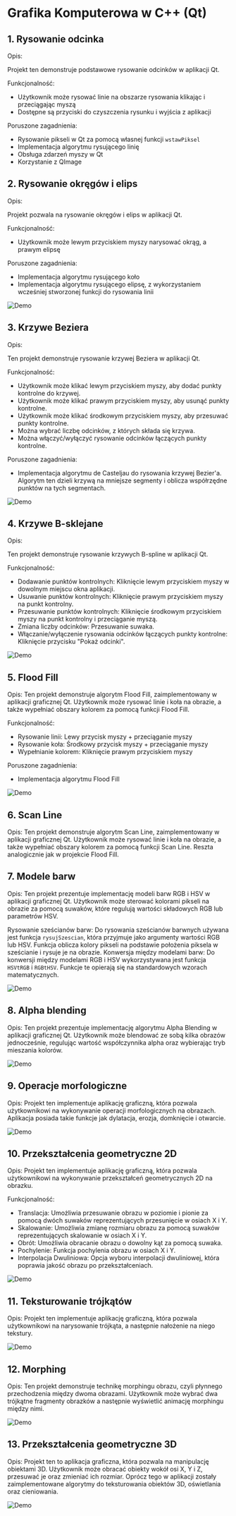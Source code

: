 
# Grafika Komputerowa w C++ (Qt)



## 1. Rysowanie odcinka

Opis:

Projekt ten demonstruje podstawowe rysowanie odcinków w aplikacji Qt.

Funkcjonalność:
* Użytkownik może rysować linie na obszarze rysowania klikając i przeciągając myszą
* Dostępne są przyciski do czyszczenia rysunku i wyjścia z aplikacji

Poruszone zagadnienia:
* Rysowanie pikseli w Qt za pomocą własnej funkcji `wstawPiksel`
* Implementacja algorytmu rysującego linię
* Obsługa zdarzeń myszy w Qt
* Korzystanie z QImage

## 2. Rysowanie okręgów i elips

Opis:

Projekt pozwala na rysowanie okręgów i elips w aplikacji Qt.

Funkcjonalność:
* Użytkownik może lewym przyciskiem myszy narysować okrąg, a prawym elipsę

Poruszone zagadnienia:
* Implementacja algorytmu rysującego koło
* Implementacja algorytmu rysującego elipsę, z wykorzystaniem wcześniej stworzonej funkcji do rysowania linii

![Demo](https://github.com/yaspktor/Grafika-Komputerowa/blob/main/2.%20Koło%20Elipsa/demo.gif)


## 3. Krzywe Beziera

Opis:

Ten projekt demonstruje rysowanie krzywej Beziera w aplikacji Qt. 

Funkcjonalność:
* Użytkownik może klikać lewym przyciskiem myszy, aby dodać punkty kontrolne do krzywej.
* Użytkownik może klikać prawym przyciskiem myszy, aby usunąć punkty kontrolne.
* Użytkownik może klikać środkowym przyciskiem myszy, aby przesuwać punkty kontrolne.
* Można wybrać liczbę odcinków, z których składa się krzywa.
* Można włączyć/wyłączyć rysowanie odcinków łączących punkty kontrolne.

Poruszone zagadnienia:
* Implementacja  algorytmu de Casteljau do rysowania krzywej Bezier'a. Algorytm ten dzieli krzywą na mniejsze segmenty i oblicza współrzędne punktów na tych segmentach.

![Demo](https://github.com/yaspktor/Grafika-Komputerowa/blob/main/3.%20Krzywe%20Beziera/demo.gif)

## 4. Krzywe B-sklejane

Opis:

Ten projekt demonstruje rysowanie krzywych B-spline w aplikacji Qt.

Funkcjonalność:
* Dodawanie punktów kontrolnych: Kliknięcie lewym przyciskiem myszy w dowolnym miejscu okna aplikacji.
* Usuwanie punktów kontrolnych: Kliknięcie prawym przyciskiem myszy na punkt kontrolny.
* Przesuwanie punktów kontrolnych: Kliknięcie środkowym przyciskiem myszy na punkt kontrolny i przeciąganie myszą.
* Zmiana liczby odcinków: Przesuwanie suwaka.
* Włączanie/wyłączenie rysowania odcinków łączących punkty kontrolne: Kliknięcie przycisku "Pokaż odcinki".



![Demo](https://github.com/yaspktor/Grafika-Komputerowa/blob/main/4.%20B-Sklejane/demo.gif)

## 5. Flood Fill

Opis:
Ten projekt demonstruje algorytm Flood Fill, zaimplementowany w aplikacji graficznej Qt. Użytkownik może rysować linie i koła na obrazie, a także wypełniać obszary kolorem za pomocą funkcji Flood Fill.

Funkcjonalność:
* Rysowanie linii: Lewy przycisk myszy + przeciąganie myszy
* Rysowanie koła: Środkowy przycisk myszy + przeciąganie myszy
* Wypełnianie kolorem: Kliknięcie prawym przyciskiem myszy

Poruszone zagadnienia:
* Implementacja algorytmu Flood Fill

![Demo](https://github.com/yaspktor/Grafika-Komputerowa/blob/main/5.%20Flood%20fill/demo.gif)

## 6. Scan Line

Opis:
Ten projekt demonstruje algorytm Scan Line, zaimplementowany w aplikacji graficznej Qt. Użytkownik może rysować linie i koła na obrazie, a także wypełniać obszary kolorem za pomocą funkcji Scan Line.
Reszta analogicznie jak w projekcie Flood Fill.

## 7. Modele barw

Opis:
Ten projekt prezentuje implementację modeli barw RGB i HSV w aplikacji graficznej Qt. Użytkownik może sterować kolorami pikseli na 
obrazie za pomocą suwaków, które regulują wartości składowych RGB lub parametrów HSV.

Rysowanie sześcianów barw: Do rysowania sześcianów barwnych używana jest funkcja `rysujSzescian`, która przyjmuje jako argumenty wartości RGB lub HSV. Funkcja oblicza kolory pikseli na podstawie położenia piksela w sześcianie i rysuje je na obrazie.
Konwersja między modelami barw: Do konwersji między modelami RGB i HSV wykorzystywana jest funkcja `HSVtRGB` i `RGBtHSV`. Funkcje te opierają się na standardowych wzorach matematycznych.

![Demo](https://github.com/yaspktor/Grafika-Komputerowa/blob/main/7.%20Modele%20barw/demo.gif)


## 8. Alpha blending

Opis:
Ten projekt prezentuje implementację algorytmu Alpha Blending w aplikacji graficznej Qt. Użytkownik może blendować ze sobą kilka obrazów jednocześnie, regulując wartość współczynnika alpha oraz wybierając tryb mieszania kolorów.

![Demo](https://github.com/yaspktor/Grafika-Komputerowa/blob/main/8.%20Alpha%20blending/demo.gif)


## 9. Operacje morfologiczne

Opis:
Projekt ten implementuje aplikację graficzną, która pozwala użytkownikowi na wykonywanie operacji morfologicznych na obrazach. Aplikacja posiada takie funkcje jak dylatacja, erozja, domknięcie i otwarcie.

![Demo](https://github.com/yaspktor/Grafika-Komputerowa/blob/main/9.%20Operacje%20morfologiczne/demo.gif)

## 10. Przekształcenia geometryczne 2D

Opis:
Projekt ten implementuje aplikację graficzną, która pozwala użytkownikowi na wykonywanie przekształceń geometrycznych 2D na obrazku.

Funkcjonalność:
* Translacja: Umożliwia przesuwanie obrazu w poziomie i pionie za pomocą dwóch suwaków reprezentujących przesunięcie w osiach X i Y.
* Skalowanie: Umożliwia zmianę rozmiaru obrazu za pomocą suwaków reprezentujących skalowanie w osiach X i Y.
* Obrót: Umożliwia obracanie obrazu o dowolny kąt za pomocą suwaka.
* Pochylenie: Funkcja pochylenia obrazu w osiach X i Y.
* Interpolacja Dwuliniowa: Opcja wyboru interpolacji dwuliniowej, która poprawia jakość obrazu po przekształceniach.

![Demo](https://github.com/yaspktor/Grafika-Komputerowa/blob/main/10.%20Przekształcenia%20geometryczne%202D/demo.gif)

## 11. Teksturowanie trójkątów

Opis:
Projekt ten implementuje aplikację graficzną, która pozwala użytkownikowi na narysowanie trójkąta, a następnie nałożenie na niego tekstury. 

![Demo](https://github.com/yaspktor/Grafika-Komputerowa/blob/main/11.%20Teksturowanie%20trójkątów/demo.gif)

## 12. Morphing

Opis:
Ten projekt demonstruje technikę morphingu obrazu, czyli płynnego przechodzenia między dwoma obrazami. Użytkownik może wybrać dwa trójkątne fragmenty obrazków a następnie wyświetlić animację morphingu między nimi.

![Demo](https://github.com/yaspktor/Grafika-Komputerowa/blob/main/12.%20Morphing/demo.gif)

## 13. Przekształcenia geometryczne 3D

Opis:
Projekt ten to aplikacja graficzna, która pozwala na manipulację obiektami 3D. Użytkownik może obracać obiekty wokół osi X, Y i Z, przesuwać je oraz zmieniać ich rozmiar. Oprócz tego w aplikacji zostały zaimplementowane algorytmy do teksturowania obiektów 3D, oświetlania oraz cieniowania.

![Demo](https://github.com/yaspktor/Grafika-Komputerowa/blob/main/13.%20Przekształcenia%20geometryczne%203D/demo.gif)